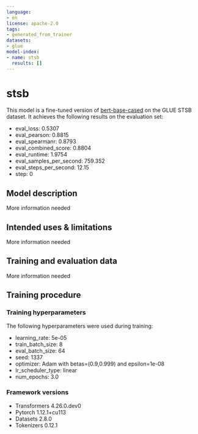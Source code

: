 ```yaml
---
language:
- en
license: apache-2.0
tags:
- generated_from_trainer
datasets:
- glue
model-index:
- name: stsb
  results: []
---
```


<!-- This model card has been generated automatically according to the information the Trainer had access to. You
should probably proofread and complete it, then remove this comment. -->

# stsb

This model is a fine-tuned version of [bert-base-cased](https://huggingface.co/bert-base-cased) on the GLUE STSB dataset.
It achieves the following results on the evaluation set:
- eval_loss: 0.5307
- eval_pearson: 0.8815
- eval_spearmanr: 0.8793
- eval_combined_score: 0.8804
- eval_runtime: 1.9754
- eval_samples_per_second: 759.352
- eval_steps_per_second: 12.15
- step: 0

## Model description

More information needed

## Intended uses & limitations

More information needed

## Training and evaluation data

More information needed

## Training procedure

### Training hyperparameters

The following hyperparameters were used during training:
- learning_rate: 5e-05
- train_batch_size: 8
- eval_batch_size: 64
- seed: 1337
- optimizer: Adam with betas=(0.9,0.999) and epsilon=1e-08
- lr_scheduler_type: linear
- num_epochs: 3.0

### Framework versions

- Transformers 4.26.0.dev0
- Pytorch 1.12.1+cu113
- Datasets 2.8.0
- Tokenizers 0.12.1

